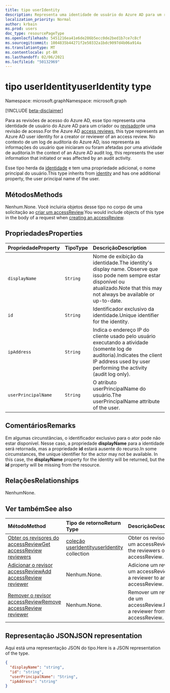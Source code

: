 ```yaml
---
title: tipo userIdentity
description: Representa uma identidade de usuário do Azure AD para um revistor de uma revisão de acesso.
localization_priority: Normal
author: krbain
ms.prod: users
doc_type: resourcePageType
ms.openlocfilehash: 5451216ea41e6de286b5ecc0de2bed1b7ce7c8cf
ms.sourcegitcommit: 1004835b44271f2e50332a1bdc9097d4b06a914a
ms.translationtype: MT
ms.contentlocale: pt-BR
ms.lasthandoff: 02/06/2021
ms.locfileid: "50132969"
---
```

# <a name="useridentity-type"></a><span data-ttu-id="f1ef9-103">tipo userIdentity</span><span class="sxs-lookup"><span data-stu-id="f1ef9-103">userIdentity type</span></span>

<span data-ttu-id="f1ef9-104">Namespace: microsoft.graph</span><span class="sxs-lookup"><span data-stu-id="f1ef9-104">Namespace: microsoft.graph</span></span>

[!INCLUDE [beta-disclaimer](../../includes/beta-disclaimer.md)]

<span data-ttu-id="f1ef9-105">Para as revisões de acesso do Azure AD, esse tipo representa uma identidade de usuário do Azure AD para um criador ou [revisador](accessreviews-root.md)de uma revisão de acesso.</span><span class="sxs-lookup"><span data-stu-id="f1ef9-105">For the Azure AD [access reviews](accessreviews-root.md), this type represents an Azure AD user identity for a creator or reviewer of an access review.</span></span>
<span data-ttu-id="f1ef9-106">No contexto de um log de auditoria do Azure AD, isso representa as informações do usuário que iniciaram ou foram afetadas por uma atividade de auditoria.</span><span class="sxs-lookup"><span data-stu-id="f1ef9-106">In the context of an Azure AD audit log, this represents the user information that initiated or was affected by an audit activity.</span></span>

<span data-ttu-id="f1ef9-107">Esse tipo herda da [identidade](identity.md) e tem uma propriedade adicional, o nome principal do usuário.</span><span class="sxs-lookup"><span data-stu-id="f1ef9-107">This type inherits from [identity](identity.md) and has one additional property, the user principal name of the user.</span></span>

## <a name="methods"></a><span data-ttu-id="f1ef9-108">Métodos</span><span class="sxs-lookup"><span data-stu-id="f1ef9-108">Methods</span></span>

<span data-ttu-id="f1ef9-109">Nenhum.</span><span class="sxs-lookup"><span data-stu-id="f1ef9-109">None.</span></span>  <span data-ttu-id="f1ef9-110">Você incluiria objetos desse tipo no corpo de uma solicitação ao [criar um accessReview](../api/accessreview-create.md).</span><span class="sxs-lookup"><span data-stu-id="f1ef9-110">You would include objects of this type in the body of a request when [creating an accessReview](../api/accessreview-create.md).</span></span>

## <a name="properties"></a><span data-ttu-id="f1ef9-111">Propriedades</span><span class="sxs-lookup"><span data-stu-id="f1ef9-111">Properties</span></span>

| <span data-ttu-id="f1ef9-112">Propriedade</span><span class="sxs-lookup"><span data-stu-id="f1ef9-112">Property</span></span> | <span data-ttu-id="f1ef9-113">Tipo</span><span class="sxs-lookup"><span data-stu-id="f1ef9-113">Type</span></span> | <span data-ttu-id="f1ef9-114">Descrição</span><span class="sxs-lookup"><span data-stu-id="f1ef9-114">Description</span></span>|
|:---------------|:--------|:----------|
| `displayName` | `String` | <span data-ttu-id="f1ef9-115">Nome de exibição da identidade.</span><span class="sxs-lookup"><span data-stu-id="f1ef9-115">The identity's display name.</span></span> <span data-ttu-id="f1ef9-116">Observe que isso pode nem sempre estar disponível ou atualizado.</span><span class="sxs-lookup"><span data-stu-id="f1ef9-116">Note that this may not always be available or up-to-date.</span></span>    |
| `id`          | `String` | <span data-ttu-id="f1ef9-117">Identificador exclusivo da identidade.</span><span class="sxs-lookup"><span data-stu-id="f1ef9-117">Unique identifier for the identity.</span></span>  |
| `ipAddress`| `String`| <span data-ttu-id="f1ef9-118">Indica o endereço IP do cliente usado pelo usuário executando a atividade (somente log de auditoria).</span><span class="sxs-lookup"><span data-stu-id="f1ef9-118">Indicates the client IP address used by user performing the activity (audit log only).</span></span>|
| `userPrincipalName`|`String` | <span data-ttu-id="f1ef9-119">O atributo userPrincipalName do usuário.</span><span class="sxs-lookup"><span data-stu-id="f1ef9-119">The userPrincipalName attribute of the user.</span></span> |

## <a name="remarks"></a><span data-ttu-id="f1ef9-120">Comentários</span><span class="sxs-lookup"><span data-stu-id="f1ef9-120">Remarks</span></span>

<span data-ttu-id="f1ef9-p104">Em algumas circunstâncias, o identificador exclusivo para o ator pode não estar disponível. Nesse caso, a propriedade **displayName** para a identidade será retornada, mas a propriedade **id** estará ausente do recurso.</span><span class="sxs-lookup"><span data-stu-id="f1ef9-p104">In some circumstances, the unique identifier for the actor may not be available. In this case, the **displayName** property for the identity will be returned, but the **id** property will be missing from the resource.</span></span>

## <a name="relationships"></a><span data-ttu-id="f1ef9-123">Relações</span><span class="sxs-lookup"><span data-stu-id="f1ef9-123">Relationships</span></span>

<span data-ttu-id="f1ef9-124">Nenhum</span><span class="sxs-lookup"><span data-stu-id="f1ef9-124">None.</span></span>

## <a name="see-also"></a><span data-ttu-id="f1ef9-125">Ver também</span><span class="sxs-lookup"><span data-stu-id="f1ef9-125">See also</span></span>

| <span data-ttu-id="f1ef9-126">Método</span><span class="sxs-lookup"><span data-stu-id="f1ef9-126">Method</span></span>                                                                | <span data-ttu-id="f1ef9-127">Tipo de retorno</span><span class="sxs-lookup"><span data-stu-id="f1ef9-127">Return Type</span></span>                                | <span data-ttu-id="f1ef9-128">Descrição</span><span class="sxs-lookup"><span data-stu-id="f1ef9-128">Description</span></span>                             |
|:----------------------------------------------------------------------|:-------------------------------------------|:----------------------------------------|
| [<span data-ttu-id="f1ef9-129">Obter os revisores do accessReview</span><span class="sxs-lookup"><span data-stu-id="f1ef9-129">Get accessReview reviewers</span></span>](../api/accessreview-listreviewers.md)    | <span data-ttu-id="f1ef9-130">[coleção userIdentity](useridentity.md)</span><span class="sxs-lookup"><span data-stu-id="f1ef9-130">[userIdentity](useridentity.md) collection</span></span> | <span data-ttu-id="f1ef9-131">Obter os revisores de um accessReview.</span><span class="sxs-lookup"><span data-stu-id="f1ef9-131">Get the reviewers of an accessReview.</span></span>   |
| [<span data-ttu-id="f1ef9-132">Adicionar o revisor accessReview</span><span class="sxs-lookup"><span data-stu-id="f1ef9-132">Add accessReview reviewer</span></span>](../api/accessreview-addreviewer.md)       | <span data-ttu-id="f1ef9-133">Nenhum.</span><span class="sxs-lookup"><span data-stu-id="f1ef9-133">None.</span></span>                                      | <span data-ttu-id="f1ef9-134">Adicione um revisor a um accessReview.</span><span class="sxs-lookup"><span data-stu-id="f1ef9-134">Add a reviewer to an accessReview.</span></span>      |
| [<span data-ttu-id="f1ef9-135">Remover o revisor accessReview</span><span class="sxs-lookup"><span data-stu-id="f1ef9-135">Remove accessReview reviewer</span></span>](../api/accessreview-removereviewer.md) | <span data-ttu-id="f1ef9-136">Nenhum.</span><span class="sxs-lookup"><span data-stu-id="f1ef9-136">None.</span></span>                                      | <span data-ttu-id="f1ef9-137">Remover um revisor de um accessReview.</span><span class="sxs-lookup"><span data-stu-id="f1ef9-137">Remove a reviewer from an accessReview.</span></span> |

## <a name="json-representation"></a><span data-ttu-id="f1ef9-138">Representação JSON</span><span class="sxs-lookup"><span data-stu-id="f1ef9-138">JSON representation</span></span>

<span data-ttu-id="f1ef9-139">Aqui está uma representação JSON do tipo.</span><span class="sxs-lookup"><span data-stu-id="f1ef9-139">Here is a JSON representation of the type.</span></span>

<!-- {
  "blockType": "resource",
  "optionalProperties": [
"displayName", "thumbnails"
  ],
  "@odata.type": "microsoft.graph.userIdentity"
}-->

```json
{
  "displayName": "string",
  "id": "string",
  "userPrincipalName": "String",
  "ipAddress": "string"
}

```

<!--
{
  "type": "#page.annotation",
  "description": "userIdentity type",
  "keywords": "",
  "section": "documentation",
  "tocPath": "",
  "suppressions": []
}
-->


